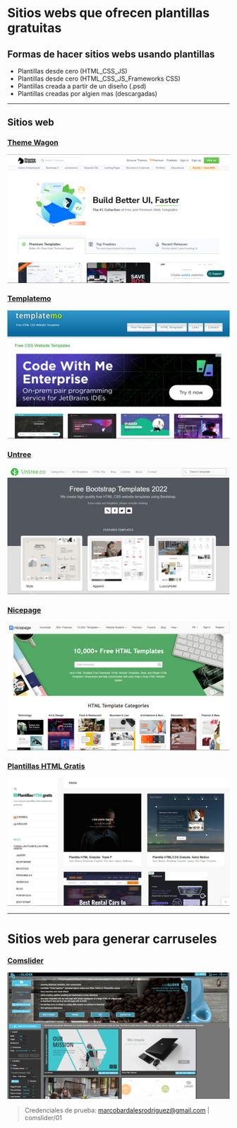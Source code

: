 # Sitios webs que ofrecen plantillas gratuitas



## Formas de hacer sitios webs usando plantillas
* Plantillas desde cero (HTML_CSS_JS)
* Plantillas desde cero (HTML_CSS_JS_Frameworks CSS)
* Plantillas creada a partir de un diseño (.psd) 
* Plantillas creadas por algien mas (descargadas)

---

## Sitios web

### [Theme Wagon](https://themewagon.com/)
![temewagon.com](./themewagon.png)

### [Templatemo](https://templatemo.com/page/1)
![templatemo.com](./templatemo.png)

### [Untree](https://untree.co/)
![untree.co](./untree.png)

### [Nicepage](https://nicepage.com/html-templates)
![nicepage.com](./nicepage.png)

### [Plantillas HTML Gratis](https://plantillashtmlgratis.com/)
![plantillashtmlgratis.com](./plantillashtmlgratis.png)

---

# Sitios web para generar carruseles 

### [Comslider](https://www.comslider.com/)
![comslider.com](./comslider.png)

> Credenciales de prueba: 
> marcobardalesrodriguez@gmail.com | comslider/01